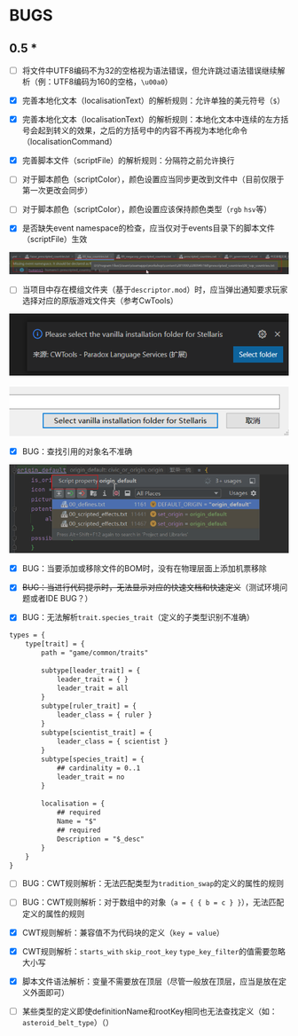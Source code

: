 # BUGS

## 0.5 *

* [ ] 将文件中UTF8编码不为32的空格视为语法错误，但允许跳过语法错误继续解析（例：UTF8编码为160的空格，`\u00a0`）

* [X] 完善本地化文本（localisationText）的解析规则：允许单独的美元符号（`$`）

* [X] 完善本地化文本（localisationText）的解析规则：本地化文本中连续的左方括号会起到转义的效果，之后的方括号中的内容不再视为本地化命令（localisationCommand）

* [X] 完善脚本文件（scriptFile）的解析规则：分隔符之前允许换行

* [ ] 对于脚本颜色（scriptColor），颜色设置应当同步更改到文件中（目前仅限于第一次更改会同步）

* [ ] 对于脚本颜色（scriptColor），颜色设置应该保持颜色类型（`rgb` `hsv`等）

* [X] 是否缺失event namespace的检查，应当仅对于events目录下的脚本文件（scriptFile）生效

![](BUGS.assets/image-20220404120448300.png)

* [ ] 当项目中存在模组文件夹（基于`descriptor.mod`）时，应当弹出通知要求玩家选择对应的原版游戏文件夹（参考CwTools）

![](BUGS.assets/image-20220404120657429.png)

![](BUGS.assets/image-20220404120720948.png)

* [X] BUG：查找引用的对象名不准确

![](BUGS.assets/image-20220404115700617.png)

* [X] BUG：当要添加或移除文件的BOM时，没有在物理层面上添加机票移除

* [X] ~~BUG：当进行代码提示时，无法显示对应的快速文档和快速定义~~（测试环境问题或者IDE BUG？）

* [X] BUG：无法解析`trait.species_trait`（定义的子类型识别不准确）

```
types = {
	type[trait] = {
		path = "game/common/traits"

		subtype[leader_trait] = {
			leader_trait = { }
			leader_trait = all
		}
		subtype[ruler_trait] = {
			leader_class = { ruler }
		}
		subtype[scientist_trait] = {
			leader_class = { scientist }
		}
		subtype[species_trait] = {
			## cardinality = 0..1
			leader_trait = no
		}

		localisation = {
			## required
			Name = "$"
			## required
			Description = "$_desc"
		}
	}
}
```

* [ ] BUG：CWT规则解析：无法匹配类型为`tradition_swap`的定义的属性的规则

* [ ] BUG：CWT规则解析：对于数组中的对象（`a = { { b = c } }`），无法匹配定义的属性的规则

* [X] CWT规则解析：兼容值不为代码块的定义（`key = value`）

* [X] CWT规则解析：`starts_with` `skip_root_key` `type_key_filter`的值需要忽略大小写

* [X] 脚本文件语法解析：变量不需要放在顶层（尽管一般放在顶层，应当是放在定义外面即可）

* [ ] 某些类型的定义即使definitionName和rootKey相同也无法查找定义（如：`asteroid_belt_type`）（）